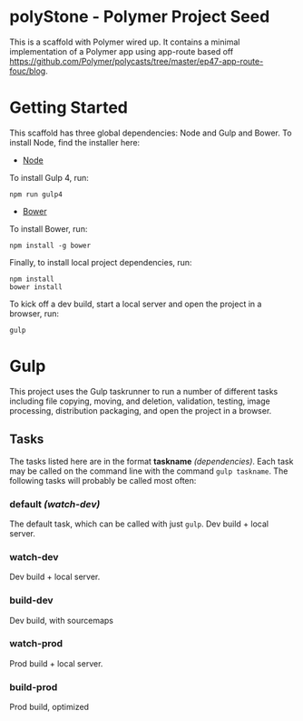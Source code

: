 # polyStone - Polymer Project Seed

This is a scaffold with Polymer wired up. It contains a minimal
implementation of a Polymer app using app-route based
off https://github.com/Polymer/polycasts/tree/master/ep47-app-route-fouc/blog.

# Getting Started

This scaffold has three global dependencies: Node and Gulp and Bower. To
install Node, find the installer here:

* [Node](https://nodejs.org/)

To install Gulp 4, run:

    npm run gulp4

* [Bower](http://bower.io/)

To install Bower, run:

    npm install -g bower

Finally, to install local project dependencies, run:

    npm install
    bower install

To kick off a dev build, start a local server and open the project in a browser,
run:

    gulp

# Gulp

This project uses the Gulp taskrunner to run a number of different tasks
including file copying, moving, and deletion, validation, testing, image
processing, distribution packaging, and open the project in a browser.

## Tasks

The tasks listed here are in the format __taskname__ *(dependencies)*. Each task
may be called on the command line with the command `gulp taskname`. The
following tasks will probably be called most often:

### default *(watch-dev)*

The default task, which can be called with just `gulp`. Dev build + local
server.

### watch-dev

Dev build + local server.

### build-dev

Dev build, with sourcemaps

### watch-prod

Prod build + local server.

### build-prod

Prod build, optimized
